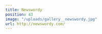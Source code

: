 ```yaml
---
title: Newswordy
position: 43
image: "/uploads/gallery__newswordy.jpg"
url: http://newswordy.com/
---
```


